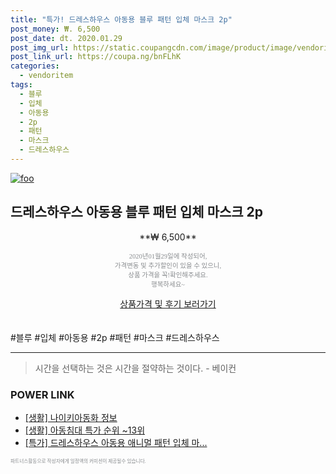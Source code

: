 ```yaml
--- 
title: "특가! 드레스하우스 아동용 블루 패턴 입체 마스크 2p" 
post_money: ₩. 6,500 
post_date: dt. 2020.01.29 
post_img_url: https://static.coupangcdn.com/image/product/image/vendoritem/2018/12/06/3526624746/72ffc071-fb3f-46b9-87ff-e0e27cb343ea.jpg 
post_link_url: https://coupa.ng/bnFLhK 
categories: 
  - vendoritem 
tags: 
  - 블루 
  - 입체 
  - 아동용 
  - 2p 
  - 패턴 
  - 마스크 
  - 드레스하우스 
--- 
```

[![foo](https://static.coupangcdn.com/image/product/image/vendoritem/2018/12/06/3526624746/72ffc071-fb3f-46b9-87ff-e0e27cb343ea.jpg)](https://coupa.ng/bnFLhK) 

## 드레스하우스 아동용 블루 패턴 입체 마스크 2p 
<p style="text-align: center;">**₩ 6,500**</p> 
<p style="text-align: center;"><span style="color: #898c8f; font-family: Georgia,Times,serif; font-size: 0.75em;">2020년01월29일에 작성되어, <br>가격변동 및 추가할인이 있을 수 있으니,<br> 상품 가격을 꼭!확인해주세요.<br>행복하세요~</span> 
</p>	 
<div markdown="0" style="text-align: center;"><a href="https://coupa.ng/bnFLhK" class="btn btn--success">상품가격 및 후기 보러가기</a></div> 
<br><br> 
  #블루 #입체 #아동용 #2p #패턴 #마스크 #드레스하우스 
<hr> 

> 시간을 선택하는 것은 시간을 절약하는 것이다. - 베이컨 


### POWER LINK

* <a href="https://blog.naver.com/sakai111/221763062473" target="_blank"> [생활] 나이키아동화 정보 </a>
* <a href="https://blog.naver.com/sakai111/221783734982" target="_blank"> [생활] 아동침대 특가 순위 ~13위</a>
* <a href="https://blog.naver.com/santokki14/221788924504" target="_blank">[특가] 드레스하우스 아동용 애니멀 패턴 입체 마...</a>

<span style="color: #898c8f; font-family: Georgia,Times,serif; font-size: 0.55em;">파트너스활동으로 작성자에게 일정액의 커미션이 제공될수 있습니다.</span> 
